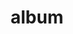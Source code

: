 ---
layout: album
resource: instagram
title: "album"
description: "masonry"
active: gallery
header-img: "img/gallery-bg.jpg"
album-title: "my 9th album"
images:
  - image_path: trangg.phaam/8/20220414_193637_278311487_963079660947430_3930415790785673135_n.jpg
  - image_path: trangg.phaam/8/20220414_193637_278338813_354131206767455_8142448814728277568_n.jpg
  - image_path: trangg.phaam/8/20220414_193637_278379132_738860713770648_2055971751707443513_n.jpg
  - image_path: trangg.phaam/8/20220414_193637_278428016_138974025354461_7361919015826808485_n.jpg
  - image_path: trangg.phaam/8/20220516_200411_280769099_2725819937562554_3583674869700615108_n.jpg
  - image_path: trangg.phaam/8/20220516_200411_280956957_1037215010538689_8320260247185537663_n.jpg
  - image_path: trangg.phaam/8/20220516_200411_280979670_1036638543631324_1970911231421129207_n.jpg
---